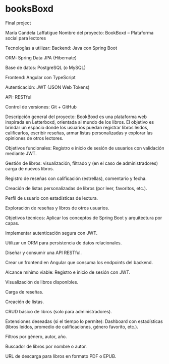 # booksBoxd
Final project

María Candela Laffatigue
Nombre del proyecto: BookBoxd – Plataforma social para lectores

 Tecnologías a utilizar:
Backend: Java con Spring Boot

ORM: Spring Data JPA (Hibernate)

Base de datos: PostgreSQL (o MySQL)

Frontend: Angular con TypeScript

Autenticación: JWT (JSON Web Tokens)

API: RESTful

Control de versiones: Git + GitHub

Descripción general del proyecto:
BookBoxd es una plataforma web inspirada en Letterboxd, orientada al mundo de los libros. El objetivo es brindar un espacio donde los usuarios puedan registrar libros leídos, calificarlos, escribir reseñas, armar listas personalizadas y explorar las opiniones de otros lectores.

 Objetivos funcionales:
Registro e inicio de sesión de usuarios con validación mediante JWT.

Gestión de libros: visualización, filtrado y (en el caso de administradores) carga de nuevos libros.

Registro de reseñas con calificación (estrellas), comentario y fecha.

Creación de listas personalizadas de libros (por leer, favoritos, etc.).

Perfil de usuario con estadísticas de lectura.

Exploración de reseñas y libros de otros usuarios.

 Objetivos técnicos:
Aplicar los conceptos de Spring Boot y arquitectura por capas.

Implementar autenticación segura con JWT.

Utilizar un ORM para persistencia de datos relacionales.

Diseñar y consumir una API RESTful.

Crear un frontend en Angular que consuma los endpoints del backend.

 Alcance mínimo viable:
Registro e inicio de sesión con JWT.

Visualización de libros disponibles.

Carga de reseñas.

Creación de listas.

CRUD básico de libros (solo para administradores).

Extensiones deseadas (si el tiempo lo permite):
Dashboard con estadísticas (libros leídos, promedio de calificaciones, género favorito, etc.).

Filtros por género, autor, año.

Buscador de libros por nombre o autor.

URL de descarga para libros en formato PDF o EPUB.
